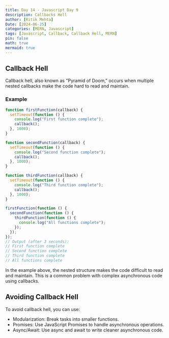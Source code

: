 ```yaml
---
title: Day 14 - Javascript Day 9
description: Callbacks Hell
author: [Ritik Mehta]
Date: [2024-06-25]
categories: [MERN, Javascript]
tags: [Javascript, Callback, Callback Hell, MERN]
pin: false
math: true
mermaid: true
---
```


## Callback Hell

Callback hell, also known as "Pyramid of Doom," occurs when multiple nested callbacks make the code hard to read and maintain.

### Example

```javascript
function firstFunction(callback) {
  setTimeout(function () {
    console.log("First function complete");
    callback();
  }, 1000);
}

function secondFunction(callback) {
  setTimeout(function () {
    console.log("Second function complete");
    callback();
  }, 1000);
}

function thirdFunction(callback) {
  setTimeout(function () {
    console.log("Third function complete");
    callback();
  }, 1000);
}

firstFunction(function () {
  secondFunction(function () {
    thirdFunction(function () {
      console.log("All functions complete");
    });
  });
});
// Output (after 3 seconds):
// First function complete
// Second function complete
// Third function complete
// All functions complete
```
In the example above, the nested structure makes the code difficult to read and maintain. This is a common problem with complex asynchronous code using callbacks.

## Avoiding Callback Hell

 To avoid callback hell, you can use:

- Modularization: Break tasks into smaller functions.
- Promises: Use JavaScript Promises to handle asynchronous operations.
- Async/Await: Use async and await to write cleaner asynchronous code.